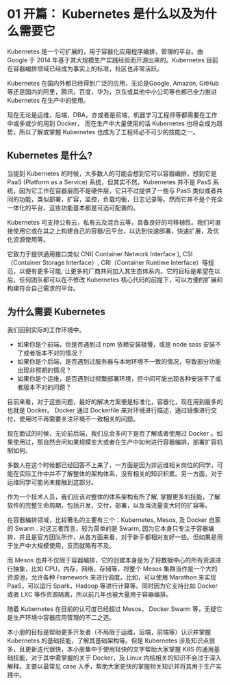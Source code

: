 # 01 开篇： Kubernetes 是什么以及为什么需要它

Kubernetes 是一个可扩展的，用于容器化应用程序编排，管理的平台。由 Google 于 2014 年基于其大规模生产实践经验而开源出来的。Kubernetes 目前在容器编排领域已经成为事实上的标准，社区也非常活跃。

Kubernetes 在国内外都已经得到广泛的应用，无论是Google, Amazon, GitHub 等还是国内的阿里，腾讯，百度，华为，京东或其他中小公司等也都已全力推进 Kubernetes 在生产中的使用。

现在无论是运维，后端，DBA，亦或者是前端，机器学习工程师等都需要在工作中或多或少的用到 Docker， 而在生产中大量使用的话 Kubernetes 也将会成为趋势，所以了解或掌握 Kubernetes 也成为了工程师必不可少的技能之一。

## Kubernetes 是什么?

当提到 Kubernetes 的时候，大多数人的可能会想到它可以容器编排，想到它是 PaaS (Platform as a Service) 系统，但其实不然，Kubernetes 并不是 PasS 系统，因为它工作在容器层而不是硬件层，它只不过提供了一些与 PasS 类似或者共同的功能，类似部署，扩容，监控，负载均衡，日志记录等。然而它并不是个完全一体化的平台，这些功能基本都是可选可配置的。

Kubernetes 可支持公有云，私有云及混合云等，具备良好的可移植性。我们可直接使用它或在其之上构建自己的容器/云平台，以达到快速部署，快速扩展，及优化资源使用等。

它致力于提供通用接口类似 CNI( Container Network Interface ), CSI（Container Storage Interface）, CRI（Container Runtime Interface）等规范，以便有更多可能, 让更多的厂商共同加入其生态体系内。它的目标是希望在以后，任何团队都可以在不修改 Kubernetes 核心代码的前提下，可以方便的扩展和构建符合自己需求的平台。

## 为什么需要 Kubernetes

我们回到实际的工作环境中。

- 如果你是个前端，你是否遇到过 npm 依赖安装极慢，或是 node sass 安装不了或者版本不对的情况？
- 如果你是个后端，是否遇到过服务器与本地环境不一致的情况，导致部分功能出现非预期的情况？
- 如果你是个运维，是否遇到过频繁部署环境，但中间可能出现各种安装不了或者版本不对的问题？

目前来看，对于这些问题，最好的解决方案便是标准化，容器化，现在用到最多的也就是 Docker。 Docker 通过 Dockerfile 来对环境进行描述，通过镜像进行交付，使用时不再需要关注环境不一致相关的问题。

现在面试的时候，无论前后端，我们总会多问下是否了解或者使用过 Docker 。如果使用过，那自然会问如果规模变大或者在生产中如何进行容器编排，部署扩容机制如何。

多数人在这个时候都已经回答不上来了，一方面是因为非运维相关岗位的同学，可能在实际工作中并不了解整体的架构体系，没有相关的知识积累。另一方面，对于运维同学可能尚未接触到这部分。

作为一个技术人员，我们应该对整体的体系架构有所了解, 掌握更多的技能，了解软件的完整生命周期，包括开发，交付，部署，以及当流量变大时的扩容等。

在容器编排领域，比较著名的主要有三个：Kubernetes, Mesos, 及 Docker 自家的 Swarm . 对这三者而言，较为简单的是 Swarm, 因为它本身只专注于容器编排，并且是官方团队所作，从各方面来看，对于新手都相对友好一些。但如果是用于生产中大规模使用，反而就略有不及。

而 Mesos 也并不仅限于容器编排，它的创建本身是为了将数据中心的所有资源进行抽象，比如 CPU，内存，网络，存储等，将整个 Mesos 集群当作是一个大的资源池，允许各种 Framework 来进行调度。比如，可以使用 Marathon 来实现 PaaS，可以运行 Spark，Hadoop 等进行计算等。同时因为它支持比如 Docker 或者 LXC 等作资源隔离，所以前几年也被大量用于容器编排。

随着 Kubernetes 在目前的认可度已经超过 Mesos， Docker Swarm 等，无疑它是生产环境中容器应用管理的不二之选。

本小册的目标是帮助更多开发者（不局限于运维，后端，前端等）认识并掌握 Kubernetes 的基础技能，了解其基础架构等。但是 Kubernetes 涉及知识点很多，且更新迭代很快，本小册集中于使用轻快的文字帮助大家掌握 K8S 的通用基础技能，对于其中需掌握的关于 Docker，及 Linux 内核相关的知识不会过于深入解释。主要以最常见 case 入手，帮助大家更快的掌握相关知识并将其用于生产实践中。
